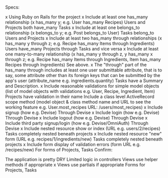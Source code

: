 Specs:

x Using Ruby on Rails for the project
x Include at least one has_many relationship (x has_many y; e.g. User has_many Recipes)
    Users and Projects both have_many Tasks
x Include at least one belongs_to relationship (x belongs_to y; e.g. Post belongs_to User)
    Tasks belong_to Users and Projects
x Include at least two has_many through relationships (x has_many y through z; e.g. Recipe has_many Items through Ingredients)
    Users have_many Projects through Tasks and vice versa
x Include at least one many-to-many relationship (x has_many y through z, y has_many x through z; e.g. Recipe has_many Items through Ingredients, Item has_many Recipes through Ingredients)
    See above.
x The "through" part of the has_many through includes at least one user submittable attribute, that is to say, some attribute other than its foreign keys that can be submitted by the app's user (attribute_name e.g. ingredients.quantity)
    Tasks have a Summary and Description.
x Include reasonable validations for simple model objects (list of model objects with validations e.g. User, Recipe, Ingredient, Item)
    Projects have validation in their name
 Include a class level ActiveRecord scope method (model object & class method name and URL to see the working feature e.g. User.most_recipes URL: /users/most_recipes)
x Include signup (how e.g. Devise)
    Through Devise
x Include login (how e.g. Devise)
    Through Devise
x Include logout (how e.g. Devise)
    Through Devise
x Include third party signup/login (how e.g. Devise/OmniAuth)
    Through Devise
x Include nested resource show or index (URL e.g. users/2/recipes)
    Tasks completely nested beneath projects
x Include nested resource "new" form (URL e.g. recipes/1/ingredients/new)
    Tasks completely nested beneath projects
x Include form display of validation errors (form URL e.g. /recipes/new)
    For forms of Projects, Tasks
Confirm:

 The application is pretty DRY
 Limited logic in controllers
 Views use helper methods if appropriate
x Views use partials if appropriate
    Forms for Projects, Tasks